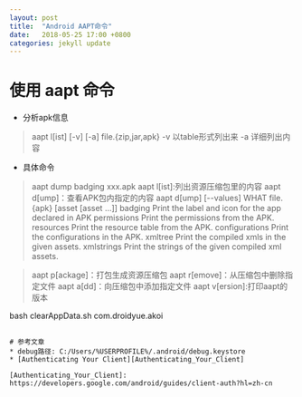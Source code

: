```yaml
---
layout: post
title:  "Android AAPT命令"
date:   2018-05-25 17:00 +0800
categories: jekyll update
---
```

# 使用 aapt 命令
* 分析apk信息
>aapt l[ist] [-v] [-a] file.{zip,jar,apk}
>-v 以table形式列出来
>-a 详细列出内容

* 具体命令
>aapt dump badging xxx.apk
>aapt l[ist]:列出资源压缩包里的内容
>aapt d[ump]：查看APK包内指定的内容
aapt d[ump] [--values] WHAT file.{apk} [asset [asset ...]]
badging          Print the label and icon for the app declared in APK
permissions      Print the permissions from the APK.
resources        Print the resource table from the APK.
configurations   Print the configurations in the APK.
xmltree          Print the compiled xmls in the given assets.
xmlstrings       Print the strings of the given compiled xml assets.

>aapt p[ackage]：打包生成资源压缩包
>aapt r[emove]：从压缩包中删除指定文件
>aapt a[dd]：向压缩包中添加指定文件
>aapt v[ersion]:打印aapt的版本

bash clearAppData.sh com.droidyue.akoi
```

# 参考文章
* debug路径: C:/Users/%USERPROFILE%/.android/debug.keystore
* [Authenticating Your Client][Authenticating_Your_Client]

[Authenticating_Your_Client]: https://developers.google.com/android/guides/client-auth?hl=zh-cn